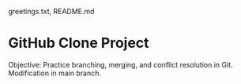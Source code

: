 greetings.txt, README.md
# GitHub Clone Project
Objective: Practice branching, merging, and conflict resolution in Git.
Modification in main branch.
